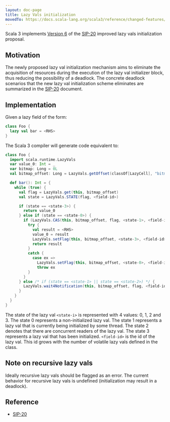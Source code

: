 ```yaml
---
layout: doc-page
title: Lazy Vals initialization
movedTo: https://docs.scala-lang.org/scala3/reference/changed-features/lazy-vals-init.html
---
```


Scala 3 implements [Version 6](https://docs.scala-lang.org/sips/improved-lazy-val-initialization.html#version-6---no-synchronization-on-this-and-concurrent-initialization-of-fields)
of the [SIP-20] improved lazy vals initialization proposal.

## Motivation

The newly proposed lazy val initialization mechanism aims to eliminate the acquisition of resources
during the execution of the lazy val initializer block, thus reducing the possibility of a deadlock.
The concrete deadlock scenarios that the new lazy val initialization scheme eliminates are
summarized in the [SIP-20] document.

## Implementation

Given a lazy field of the form:

```scala
class Foo {
  lazy val bar = <RHS>
}
```

The Scala 3 compiler will generate code equivalent to:

```scala
class Foo {
  import scala.runtime.LazyVals
  var value_0: Int = _
  var bitmap: Long = 0L
  val bitmap_offset: Long = LazyVals.getOffset(classOf[LazyCell], "bitmap")

  def bar(): Int = {
    while (true) {
      val flag = LazyVals.get(this, bitmap_offset)
      val state = LazyVals.STATE(flag, <field-id>)

      if (state == <state-3>) {
        return value_0
      } else if (state == <state-0>) {
        if (LazyVals.CAS(this, bitmap_offset, flag, <state-1>, <field-id>)) {
          try {
            val result = <RHS>
            value_0 = result
            LazyVals.setFlag(this, bitmap_offset, <state-3>, <field-id>)
            return result
          }
          catch {
            case ex =>
              LazyVals.setFlag(this, bitmap_offset, <state-0>, <field-id>)
              throw ex
          }
        }
      } else /* if (state == <state-1> || state == <state-2>) */ {
        LazyVals.wait4Notification(this, bitmap_offset, flag, <field-id>)
      }
    }
  }
}
```

The state of the lazy val `<state-i>` is represented with 4 values: 0, 1, 2 and 3. The state 0
represents a non-initialized lazy val. The state 1 represents a lazy val that is currently being
initialized by some thread. The state 2 denotes that there are concurrent readers of the lazy val.
The state 3 represents a lazy val that has been initialized. `<field-id>` is the id of the lazy
val. This id grows with the number of volatile lazy vals defined in the class.

## Note on recursive lazy vals

Ideally recursive lazy vals should be flagged as an error. The current behavior for
recursive lazy vals is undefined (initialization may result in a deadlock).

## Reference

* [SIP-20]

[SIP-20]: https://docs.scala-lang.org/sips/improved-lazy-val-initialization.html
